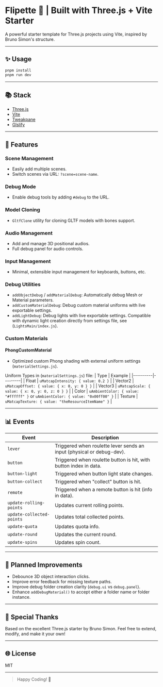 # Flipette 👻 | Built with Three.js + Vite Starter

A powerful starter template for Three.js projects using Vite, inspired by Bruno Simon's structure.

---

## ✨ Usage

```bash
pnpm install
pnpm run dev
```

---

## 📚 Stack

- [Three.js](https://threejs.org/)
- [Vite](https://vitejs.dev/)
- [Tweakpane](https://cocopon.github.io/tweakpane/)
- [Glslify](https://github.com/KusStar/vite-plugin-glslify)

---

## 🔧 Features

### Scene Management
- Easily add multiple scenes.
- Switch scenes via URL: `?scene=scene-name`.

### Debug Mode
- Enable debug tools by adding `#debug` to the URL.

### Model Cloning
- `GltfClone` utility for cloning GLTF models with bones support.

### Audio Management
- Add and manage 3D positional audios.
- Full debug panel for audio controls.

### Input Management
- Minimal, extensible input management for keyboards, buttons, etc.

### Debug Utilities
- `addObjectDebug` / `addMaterialDebug`: Automatically debug Mesh or Material parameters.
- `addCustomMaterialDebug`: Debug custom material uniforms with live exportable settings.
- `addLightDebug`: Debug lights with live exportable settings. Compatible with dynamic light creation directly from settings file, see (`LightsMain/index.js`).

### Custom Materials

#### PhongCustomMaterial
- Optimized custom Phong shading with external uniform settings (`materialSettings.js`).

Uniform Types in (`materialSettings.js`) file:
| Type     | Example |
|----------|---------|
| Float    | `uMatcapIntensity: { value: 0.2 }` |
| Vector2  | `uMatcapOffset: { value: { x: 0, y: 0 } }` |
| Vector3  | `uMatcapScale: { value: { x: 0, y: 0, z: 0 } }` |
| Color    | `uAmbientColor: { value: "#ffffff" }` or `uAmbientColor: { value: "0x00ff00" }` |
| Texture  | `uMatcapTexture: { value: "theResourceItemName" }` |

---

## 📊 Events

| Event | Description |
|------|-------------|
| `lever` | Triggered when roulette lever sends an input (physical or debug-dev). |
| `button` | Triggered when roulette button is hit, with button index in data. |
| `button-light` | Triggered when button light state changes. |
| `button-collect` | Triggered when "collect" button is hit. |
| `remote` | Triggered when a remote button is hit (info in data). |
| `update-rolling-points` | Updates current rolling points. |
| `update-collected-points` | Updates total collected points. |
| `update-quota` | Updates quota info. |
| `update-round` | Updates the current round. |
| `update-spins` | Updates spin count. |

---

## 🔀 Planned Improvements

- Debounce 3D object interaction clicks.
- Improve error feedback for missing texture paths.
- Improve debug folder creation clarity (`debug.ui` vs `debug.panel`).
- Enhance `addDebugMaterial()` to accept either a folder name or folder instance.

---

## 🎉 Special Thanks

Based on the excellent Three.js starter by Bruno Simon. Feel free to extend, modify, and make it your own!

---

## 🌐 License

MIT

---

> Happy Coding! 🚀

